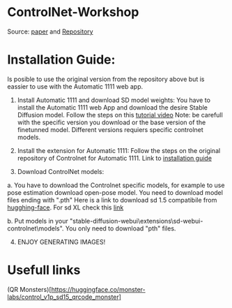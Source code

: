 # ControlNet-Workshop

Source: [paper](https://arxiv.org/abs/2302.05543) and [Repository](https://github.com/lllyasviel/ControlNet)


# Installation Guide:

Is posible to use the original version from the repository above but is eassier to use with the Automatic 1111 web app.

1. Install Automatic 1111 and download SD model weights:
You have to install the Automatic 1111 web App and download the desire Stable Diffusion model. Follow the steps on this [tutorial video](https://www.youtube.com/watch?v=sF77S664AHg)
Note: be carefull with the specific version you download or the base version of the finetunned model. Different versions requiers specific controlnet models.

2. Install the extension for Automatic 1111:
Follow the steps on the original repository of Controlnet for Automatic 1111. Link to [installation guide](https://github.com/Mikubill/sd-webui-controlnet#installation)

3. Download ControlNet models:

a. You have to download the Controlnet specific models, for example to use pose estimation download open-pose model.
You need to download model files ending with ".pth"
Here is a link to download sd 1.5 compatibile from [hugghing-face](https://huggingface.co/lllyasviel/ControlNet-v1-1/tree/main). For sd XL check this [link](https://github.com/Mikubill/sd-webui-controlnet/tree/main#download-models-for-sdxl)

b. Put models in your "stable-diffusion-webui\extensions\sd-webui-controlnet\models". You only need to download "pth" files.


4. ENJOY GENERATING IMAGES!

# Usefull links

(QR Monsters)[https://huggingface.co/monster-labs/control_v1p_sd15_qrcode_monster]
